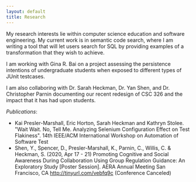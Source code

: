 ```yaml
---
layout: default
title: Research
---
```


My research interests lie within computer science education and software engineering.  My current work is in semantic code search, where I am writing a tool that will let users search for SQL by providing examples of a transformation that they wish to achieve.

I am working with Gina R. Bai on a project assessing the persistence intentions of undergraduate students when exposed to different types of JUnit testcases.

I am also collaboring with Dr. Sarah Heckman, Dr. Yan Shen, and Dr. Christopher Parnin documenting our recent redesign of CSC 326 and the impact that it has had upon students.

*Publications*:
* Kai Presler-Marshall, Eric Horton, Sarah Heckman and Kathryn Stolee. "Wait Wait. No, Tell Me. Analyzing Selenium Configuration Effect on Test Flakiness". 14th IEEE/ACM International Workshop on Automation of Software Test
* Shen, Y., Spencer, D., Presler-Marshall, K., Parnin, C., Willis, C. & Heckman, S. (2020, Apr 17 - 21) Promoting Cognitive and Social Awareness During Collaboration Using Group Regulation Guidance: An Exploratory Study [Poster Session]. AERA Annual Meeting San Francisco, CA http://tinyurl.com/vebfq9c (Conference Canceled)
